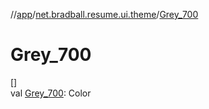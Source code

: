 //[app](../../index.md)/[net.bradball.resume.ui.theme](index.md)/[Grey_700](-grey_700.md)

# Grey_700

[]\
val [Grey_700](-grey_700.md): Color
